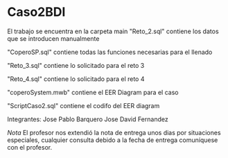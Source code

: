 # Caso2BDI

El trabajo se encuentra en la carpeta main
"Reto_2.sql"          contiene los datos que se introducen manualmente 

"CoperoSP.sql"        contiene todas las funciones necesarias para el llenado

"Reto_3.sql"          contiene lo solicitado para el reto 3

"Reto_4.sql"          contiene lo solicitado para el reto 4

"coperoSystem.mwb"    contiene el EER Diagram para el caso

"ScriptCaso2.sql"     contiene el codifo del EER diagram

Integrantes:
Jose Pablo Barquero
Jose David Fernandez 

*Nota*
El profesor nos extendió la nota de entrega unos dias
por situaciones especiales, cualquier consulta debido
a la fecha de entrega comuníquese con el profesor. 
